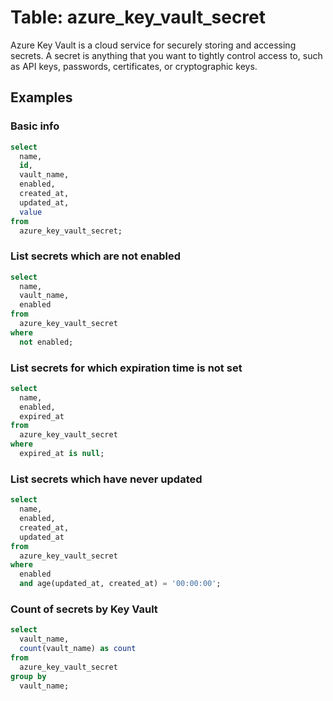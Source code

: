 # Table: azure_key_vault_secret

Azure Key Vault is a cloud service for securely storing and accessing secrets.
A secret is anything that you want to tightly control access to, such as API keys, passwords, certificates, or cryptographic keys.

## Examples

### Basic info

```sql
select
  name,
  id,
  vault_name,
  enabled,
  created_at,
  updated_at,
  value
from
  azure_key_vault_secret;
```

### List secrets which are not enabled

```sql
select
  name,
  vault_name,
  enabled
from
  azure_key_vault_secret
where
  not enabled;
```

### List secrets for which expiration time is not set

```sql
select
  name,
  enabled,
  expired_at
from
  azure_key_vault_secret
where
  expired_at is null;
```

### List secrets which have never updated

```sql
select
  name,
  enabled,
  created_at,
  updated_at
from
  azure_key_vault_secret
where
  enabled
  and age(updated_at, created_at) = '00:00:00';
```

### Count of secrets by Key Vault

```sql
select
  vault_name,
  count(vault_name) as count
from
  azure_key_vault_secret
group by
  vault_name;
```
